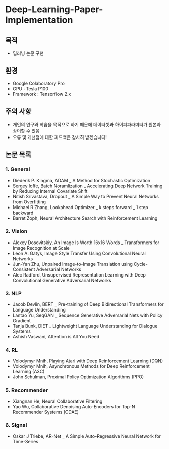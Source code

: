 # Deep-Learning-Paper-Implementation



## 목적

* 딥러닝 논문 구현



## 환경

* Google Colaboratory Pro
* GPU : Tesla P100
* Framework : Tensorflow 2.x



## 주의 사항

* 개인의 연구와 학습을 목적으로 하기 때문에 데이터셋과 하이퍼파라미터가 원본과 상이할 수 있음
* 오류 및 개선점에 대한 피드백은 감사히 받겠습니다!



## 논문 목록

### 1. General
- Diederik P. Kingma, ADAM _ A Method for Stochastic Optimization
- Sergey Ioffe, Batch Noramlization _ Accelerating Deep Network Training by Reducing Internal Covariate Shift
- Nitish Srivastava, Dropout _ A Simple Way to Prevent Neural Networks from Overfitting
- Michael R Zhang, Lookahead Optimizer _ k steps forward _ 1 step backward
- Barret Zoph,  Neural Architecture Search with Reinforcement Learning

### 2. Vision

* Alexey Dosovitskiy, An Image Is Worth 16x16 Words _ Transformers for Image Recognition at Scale
* Leon A. Gatys, Image Style Transfer Using Convolutional Neural Networks
* Jun-Yan Zhu, Unpaired Image-to-Image Translation using Cycle-Consistent Adversarial Networks
* Alec Radford, Unsupervised Representation Learning with Deep Convolutional Generative Adversarial Networks

### 3. NLP

- Jacob Devlin, BERT _ Pre-training of Deep Bidirectional Transformers for Language Understanding
- Lantao Yu, SeqGAN _ Sequence Generative Adversarial Nets with Policy Gradient
- Tanja Bunk, DIET _ Lightweight Language Understanding for Dialogue Systems
- Ashish Vaswani, Attention is All You Need

### 4. RL

- Volodymyr Mnih, Playing Atari with Deep Reinforcement Learning (DQN)
- Volodymyr Mnih, Asynchronous Methods for Deep Reinforcement Learning (A3C)
- John Schulman, Proximal Policy Optimization Algorithms (PPO)

### 5. Recommender

* Xiangnan He, Neural Collaborative Filtering
* Yao Wu, Collaborative Denoising Auto-Encoders for Top-N Recommender Systems (CDAE)

### 6. Signal

* Oskar J Triebe, AR-Net _ A Simple Auto-Regressive Neural Network for Time-Series
